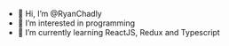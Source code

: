 - 👋 Hi, I’m @RyanChadly
- 👀 I’m interested in programming
- 🌱 I’m currently learning ReactJS, Redux and Typescript

